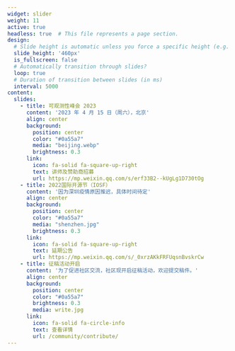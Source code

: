 ```yaml
---
widget: slider
weight: 11
active: true
headless: true  # This file represents a page section.
design:
  # Slide height is automatic unless you force a specific height (e.g. '400px')
  slide_height: '460px'
  is_fullscreen: false
  # Automatically transition through slides?
  loop: true
  # Duration of transition between slides (in ms)
  interval: 5000
content:
  slides:
    - title: 可观测性峰会 2023
      content: '2023 年 4 月 15 日（周六），北京'
      align: center
      background:
        position: center
        color: "#0a55a7"
        media: "beijing.webp"
        brightness: 0.3
      link:
        icon: fa-solid fa-square-up-right
        text: 讲师及赞助商招募
        url: https://mp.weixin.qq.com/s/erf33B2--kUgLg1D730tOg
    - title: 2022国际开源节（IOSF）
      content: '因为深圳疫情原因推迟，具体时间待定'
      align: center
      background:
        position: center
        color: "#0a55a7"
        media: "shenzhen.jpg"
        brightness: 0.3
      link:
        icon: fa-solid fa-square-up-right
        text: 延期公告
        url: https://mp.weixin.qq.com/s/_0xrzAKkFRFUqsnBvskrCw
    - title: 征稿活动开启
      content: '为了促进社区交流，社区现开启征稿活动，欢迎提交稿件。'
      align: center
      background:
        position: center
        color: "#0a55a7"
        brightness: 0.3
        media: write.jpg
      link:
        icon: fa-solid fa-circle-info
        text: 查看详情
        url: /community/contribute/
---
```


